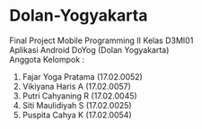 # Dolan-Yogyakarta
Final Project Mobile Programming II Kelas D3MI01<br/>
Aplikasi Android DoYog (Dolan Yogyakarta)<br/>
Anggota Kelompok :<br/>
1. Fajar Yoga Pratama (17.02.0052)<br/>
2. Vikiyana Haris A (17.02.0057)<br/>
3. Putri Cahyaning R (17.02.0045)<br/>
4. Siti Maulidiyah S (17.02.0025)<br/>
5. Puspita Cahya K (17.02.0054)

